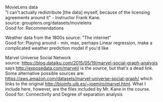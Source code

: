 MovieLens data  
"I can't actually redistribute [the data] myself, because of the licensing agreements around it" - Instructor Frank Kane.  
source: grouplens.org/datasets/movielens  
Good for: Recommendations  

Weather data from the 1800s
source: "The internet"  
Good for: Playing around - min, max, perhaps Linear regression, make a complicated weather prediction model if you'd like  

Marvel Universe Social Network  
source: 
https://blog.dataiku.com/2015/05/19/marvel-social-graph-analysis says http://exposedata.com/marvel/ is the source, but that's a dead link. Some alternative possible sources are:
https://aws.amazon.com/datasets/marvel-universe-social-graph/
which links to the original http://bioinfo.uib.es/~joemiro/marvel.html. What I include here, however, are the files included by Mr. Kane in the course.
Good for: Connectivity and Degree of separation analysis
